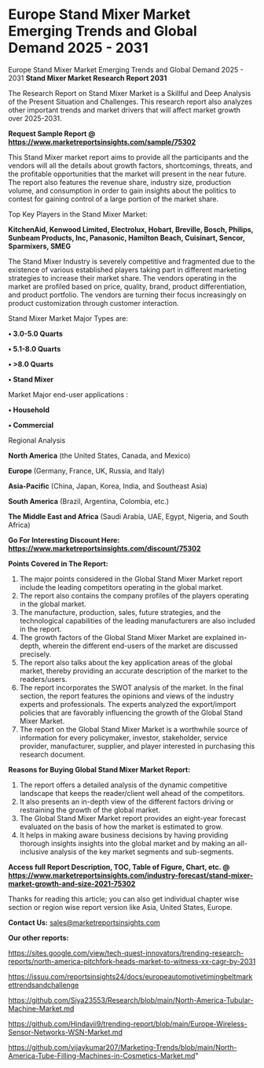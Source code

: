 # Europe Stand Mixer Market Emerging Trends and Global Demand 2025 - 2031
Europe Stand Mixer Market Emerging Trends and Global Demand 2025 - 2031
<strong>Stand Mixer Market Research Report 2031</strong>

The Research Report on Stand Mixer Market is a Skillful and Deep Analysis of the Present Situation and Challenges. This research report also analyzes other important trends and market drivers that will affect market growth over 2025-2031.

<strong>Request Sample Report @ <a href=https://www.marketreportsinsights.com/sample/75302>https://www.marketreportsinsights.com/sample/75302</a></strong>

This Stand Mixer market report aims to provide all the participants and the vendors will all the details about growth factors, shortcomings, threats, and the profitable opportunities that the market will present in the near future. The report also features the revenue share, industry size, production volume, and consumption in order to gain insights about the politics to contest for gaining control of a large portion of the market share.

Top Key Players in the Stand Mixer Market:

<strong>KitchenAid, Kenwood Limited, Electrolux, Hobart, Breville, Bosch, Philips, Sunbeam Products, Inc, Panasonic, Hamilton Beach, Cuisinart, Sencor, Sparmixers, SMEG</strong>

The Stand Mixer Industry is severely competitive and fragmented due to the existence of various established players taking part in different marketing strategies to increase their market share. The vendors operating in the market are profiled based on price, quality, brand, product differentiation, and product portfolio. The vendors are turning their focus increasingly on product customization through customer interaction.

Stand Mixer Market Major Types are:

<strong>• 3.0-5.0 Quarts

• 5.1-8.0 Quarts

• >8.0 Quarts

• Stand Mixer</strong>

Market Major end-user applications :

<strong>• Household

• Commercial</strong>

Regional Analysis

</u><strong><b>North America</b></strong> (the United States, Canada, and Mexico)

<strong><b>Europe </b></strong>(Germany, France, UK, Russia, and Italy)

<strong><b>Asia-Pacific</b></strong> (China, Japan, Korea, India, and Southeast Asia)

<strong><b>South America</b></strong> (Brazil, Argentina, Colombia, etc.)

<strong><b>The Middle East and Africa</b></strong> (Saudi Arabia, UAE, Egypt, Nigeria, and South Africa)

<strong>Go For Interesting Discount Here: <a href=https://www.marketreportsinsights.com/discount/75302>https://www.marketreportsinsights.com/discount/75302</a></strong>

<strong>Points Covered in The Report:</strong>
<ol>
  <li>The major points considered in the Global Stand Mixer Market report include the leading competitors operating in the global market.</li>
  <li>The report also contains the company profiles of the players operating in the global market.</li>
  <li>The manufacture, production, sales, future strategies, and the technological capabilities of the leading manufacturers are also included in the report.</li>
  <li>The growth factors of the Global Stand Mixer Market are explained in-depth, wherein the different end-users of the market are discussed precisely.</li>
  <li>The report also talks about the key application areas of the global market, thereby providing an accurate description of the market to the readers/users.</li>
  <li>The report incorporates the SWOT analysis of the market. In the final section, the report features the opinions and views of the industry experts and professionals. The experts analyzed the export/import policies that are favorably influencing the growth of the Global Stand Mixer Market.</li>
  <li>The report on the Global Stand Mixer Market is a worthwhile source of information for every policymaker, investor, stakeholder, service provider, manufacturer, supplier, and player interested in purchasing this research document.</li>
</ol>
<strong>Reasons for Buying Global Stand Mixer Market Report:</strong>

<ol>
  <li>The report offers a detailed analysis of the dynamic competitive landscape that keeps the reader/client well ahead of the competitors.</li>
  <li>It also presents an in-depth view of the different factors driving or restraining the growth of the global market.</li>
  <li>The Global Stand Mixer Market report provides an eight-year forecast evaluated on the basis of how the market is estimated to grow.</li>
  <li>It helps in making aware business decisions by having providing thorough insights insights into the global market and by making an all-inclusive analysis of the key market segments and sub-segments.</li>
</ol>
<strong>Access full Report Description, TOC, Table of Figure, Chart, etc. @ <a href=https://www.marketreportsinsights.com/industry-forecast/stand-mixer-market-growth-and-size-2021-75302>https://www.marketreportsinsights.com/industry-forecast/stand-mixer-market-growth-and-size-2021-75302</a></strong>


Thanks for reading this article; you can also get individual chapter wise section or region wise report version like Asia, United States, Europe.

<strong>Contact Us:</strong>
sales@marketreportsinsights.com

<strong>Our other reports:</strong>

<a href=https://sites.google.com/view/tech-quest-innovators/trending-research-reports/north-america-pitchfork-heads-market-to-witness-xx-cagr-by-2031>https://sites.google.com/view/tech-quest-innovators/trending-research-reports/north-america-pitchfork-heads-market-to-witness-xx-cagr-by-2031</a>

<a href=https://issuu.com/reportsinsights24/docs/europeautomotivetimingbeltmarkettrendsandchallenge>https://issuu.com/reportsinsights24/docs/europeautomotivetimingbeltmarkettrendsandchallenge</a>

<a href=https://github.com/Siya23553/Research/blob/main/North-America-Tubular-Machine-Market.md>https://github.com/Siya23553/Research/blob/main/North-America-Tubular-Machine-Market.md</a>

<a href=https://github.com/Hindavii9/trending-report/blob/main/Europe-Wireless-Sensor-Networks-WSN-Market.md>https://github.com/Hindavii9/trending-report/blob/main/Europe-Wireless-Sensor-Networks-WSN-Market.md</a>

<a href=https://github.com/vijaykumar207/Marketing-Trends/blob/main/North-America-Tube-Filling-Machines-in-Cosmetics-Market.md>https://github.com/vijaykumar207/Marketing-Trends/blob/main/North-America-Tube-Filling-Machines-in-Cosmetics-Market.md</a>"
